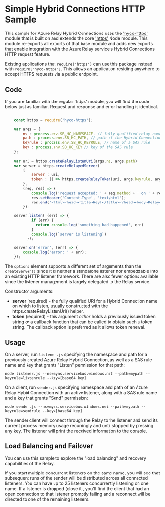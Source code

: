 # Simple Hybrid Connections HTTP Sample

This sample for Azure Relay Hybrid Connections uses the
['hyco-https'](https://www.npmjs.com/package/hyco-https) module that is built
on and extends the core ['https'](https://nodejs.org/api/https.html) Node
module. This module re-exports all exports of that base module and adds new
exports that enable integration with the Azure Relay service's Hybrid
Connections HTTP request feature.

Existing applications that `require('https')` can use this package instead with
`require('hyco-https')`. This allows an application residing anywhere to accept
HTTPS requests via a public endpoint.

## Code

 If you are familiar with the regular 'https' module, you will find the code
 below just as familiar. Request and response and error handling is identical.

``` js

    const https = require('hyco-https');

    var args = { 
        ns : process.env.SB_HC_NAMESPACE, // fully qualified relay namespace
        path : process.env.SB_HC_PATH, // path of the Hybrid Connection
        keyrule : process.env.SB_HC_KEYRULE, // name of a SAS rule
        key : process.env.SB_HC_KEY // key of the SAS rule
    };
    
    var uri = https.createRelayListenUri(args.ns, args.path);
    var server = https.createRelayedServer(
        {
            server : uri,
            token : () => https.createRelayToken(uri, args.keyrule, args.key)
        },
        (req, res) => {
            console.log('request accepted: ' + req.method + ' on ' + req.url);
            res.setHeader('Content-Type', 'text/html');
            res.end('<html><head><title>Hey!</title></head><body>Relayed Node.js Server!</body></html>');
        });

    server.listen( (err) => {
            if (err) {
              return console.log('something bad happened', err)
            }          
            console.log(`server is listening`)
          });

    server.on('error', (err) => {
        console.log('error: ' + err);
    });
```

The `options` element supports a different set of arguments than the
`createServer()` since it is neither a standalone listener nor embeddable into
an existing HTTP listener framework. There are also fewer options available
since the listener management is largely delegated to the Relay service.

Constructor arguments:

- **server** (required) - the fully qualified URI for a Hybrid Connection name on which to listen, usually
                          constructed with the https.createRelayListenUri() helper.
- **token** (required) - this argument *either* holds a previously issued token string *or* a callback
                         function that can be called to obtain such a token string. The callback option
                         is preferred as it allows token renewal.

## Usage

On a server, run `listener.js` specifying the namespace and path for a previously created 
Azure Relay Hybrid Connection, as well as a SAS rule name and key that grants "Listen" permission 
for that path:

`node listener.js --ns=myns.servicebus.windows.net --path=mypath --keyrule=listenrule --key=[base64 key]`

On a client, run `sender.js` specifying namespace and path of an Azure Relay Hybid Connection with
an active listener, along with a SAS rule name and a key that grants "Send" permission:

`node sender.js --ns=myns.servicebus.windows.net --path=mypath --keyrule=sendrule --key=[base64 key]`

The sender client will connect through the Relay to the listener and send its current 
process memory usage recurringly and until stopped by pressing any key. The listener
will print the received information to the console.

## Load Balancing and Failover

You can use this sample to explore the "load balancing" and recovery capabilities of the Relay.

If you start multiple concurrent listeners on the same name, you will see that subsequent 
runs of the sender will be distributed across all connected listeners. You can have up to 
25 listeners concurrently listening on one name. If a listener is dropped (close it), you'll 
find the client that had an open connection to that listener promptly failing and a 
reconnect will be directed to one of the remaining listeners. 